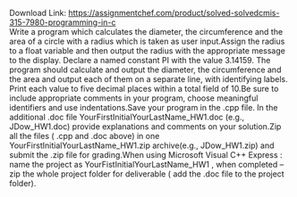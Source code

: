Download Link: https://assignmentchef.com/product/solved-solvedcmis-315-7980-programming-in-c
<br>
Write a program which calculates the diameter, the circumference and the area of a circle with a radius which is taken as user input.Assign the radius to a float variable and then output the radius with the appropriate message to the display. Declare a named constant PI with the value 3.14159. The program should calculate and output the diameter, the circumference and the area and output each of them on a separate line, with identifying labels. Print each value to five decimal places within a total field of 10.Be sure to include appropriate comments in your program, choose meaningful identifiers and use indentations.Save your program in the .cpp file. In the additional .doc file YourFirstInitialYourLastName_HW1.doc (e.g., JDow_HW1.doc) provide explanations and comments on your solution.Zip all the files ( .cpp and .doc above) in one YourFirstInitialYourLastName_HW1.zip archive(e.g., JDow_HW1.zip) and submit the .zip file for grading.When using Microsoft Visual C++ Express : name the project as YourFistInitialYourLastName_HW1 , when completed – zip the whole project folder for deliverable ( add the .doc file to the project folder).